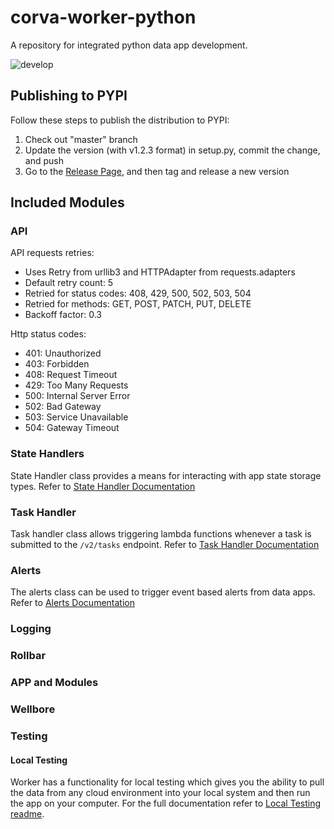 # corva-worker-python

A repository for integrated python data app development.

![develop](https://github.com/corva-ai/corva-worker-python/workflows/CI/badge.svg?branch=master)

## Publishing to PYPI

Follow these steps to publish the distribution to PYPI:
1. Check out "master" branch
2. Update the version (with v1.2.3 format) in setup.py, commit the change, and push
3. Go to the [Release Page](https://github.com/corva-ai/corva-worker-python/releases/), and then tag and release a new version

## Included Modules
### API
API requests retries:
- Uses Retry from urllib3 and HTTPAdapter from requests.adapters
- Default retry count: 5
- Retried for status codes: 408, 429, 500, 502, 503, 504
- Retried for methods: GET, POST, PATCH, PUT, DELETE
- Backoff factor: 0.3

Http status codes:
- 401: Unauthorized
- 403: Forbidden
- 408: Request Timeout
- 429: Too Many Requests
- 500: Internal Server Error
- 502: Bad Gateway
- 503: Service Unavailable
- 504: Gateway Timeout

### State Handlers
State Handler class provides a means for interacting with app state storage types.
Refer to [State Handler Documentation](docs/STATE_HANDLER.md) 


### Task Handler
Task handler class allows triggering lambda functions whenever a task is submitted to the `/v2/tasks` endpoint.
Refer to [Task Handler Documentation](docs/TASK_HANDLER.md)


### Alerts
The alerts class can be used to trigger event based alerts from data apps.
Refer to [Alerts Documentation](docs/ALERTS.md)

 
### Logging
### Rollbar
### APP and Modules
### Wellbore
### Testing
#### Local Testing
Worker has a functionality for local testing which gives you the ability to pull
the data from any cloud environment into your local system and then run the app 
on your computer. For the full documentation refer to [Local Testing readme](worker/test/local_testing/README.md).
